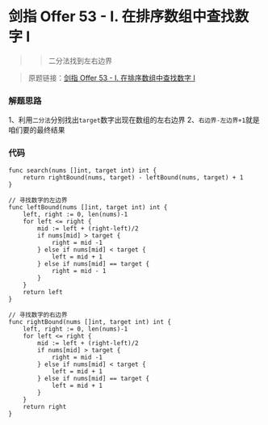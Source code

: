 # 剑指 Offer 53 - I. 在排序数组中查找数字 I
>> 二分法找到左右边界

> 原题链接：[剑指 Offer 53 - I. 在排序数组中查找数字 I](https://leetcode-cn.com/problems/zai-pai-xu-shu-zu-zhong-cha-zhao-shu-zi-lcof/)

### 解题思路
1、利用``二分法``分别找出``target``数字出现在数组的左右边界
2、``右边界-左边界+1``就是咱们要的最终结果
### 代码
```golang
func search(nums []int, target int) int {
	return rightBound(nums, target) - leftBound(nums, target) + 1
}

// 寻找数字的左边界
func leftBound(nums []int, target int) int {
	left, right := 0, len(nums)-1
	for left <= right {
		mid := left + (right-left)/2
		if nums[mid] > target {
			right = mid -1
		} else if nums[mid] < target {
			left = mid + 1
		} else if nums[mid] == target {
			right = mid - 1
		}
	}
	return left
}

// 寻找数字的右边界
func rightBound(nums []int, target int) int {
	left, right := 0, len(nums)-1
	for left <= right {
		mid := left + (right-left)/2
		if nums[mid] > target {
			right = mid -1
		} else if nums[mid] < target {
			left = mid + 1
		} else if nums[mid] == target {
			left = mid + 1
		}
	}
	return right
}
```
